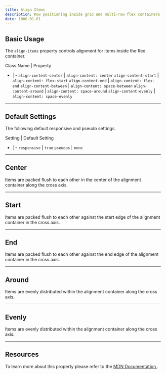 ```yaml
---
title: Align Items
description: Row positioning inside grid and multi-row flex containers.
date: 1000-01-01
---
```


## Basic Usage

The `align-items` property controls alignment for items inside the flex container.

Class Name | Property
- | -
`align-content-center` | `align-content: center`
`align-content-start` | `align-content: flex-start`
`align-content-end` | `align-content: flex-end`
`align-content-between` | `align-content: space-between`
`align-content-around` | `align-content: space-around`
`align-content-evenly` | `align-content: space-evenly`

---

## Default Settings

The following default responsive and pseudo settings.

Setting | Default Setting
- | -
`responsive` | `true`
`pseudos` | `none`


---


## Center

Items are packed flush to each other in the center of the alignment container along the cross axis.



---

## Start

Items are packed flush to each other against the start edge of the alignment container in the cross axis.


---

## End

Items are packed flush to each other against the end edge of the alignment container in the cross axis.

---

## Around

Items are evenly distributed within the alignment container along the cross axis. 



---

## Evenly

Items are evenly distributed within the alignment container along the cross axis. 



---

## Resources

To learn more about this property please refer to the [MDN Documentation <i class="far fa-external-link ml-6"></i>](https://duckduckgo.com).